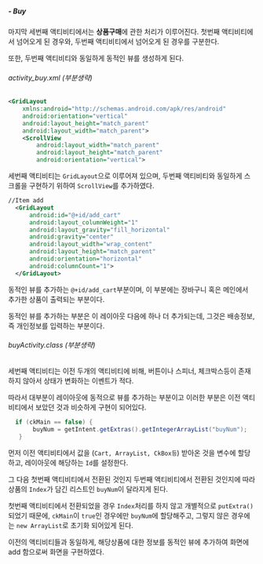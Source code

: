 
##### - Buy

마지막 세번째 액티비티에서는 **상품구매**에 관한 처리가 이루어진다.
첫번째 액티비티에서 넘어오게 된 경우와, 두번째 액티비티에서 넘어오게 된 경우를 구분한다.

또한, 두번째 액티비티와 동일하게 동적인 뷰를 생성하게 된다.

###### *activity_buy.xml (부분생략)*

```xml
<GridLayout
    xmlns:android="http://schemas.android.com/apk/res/android"
    android:orientation="vertical"
    android:layout_height="match_parent"
    android:layout_width="match_parent">
    <ScrollView
        android:layout_width="match_parent"
        android:layout_height="match_parent"
        android:orientation="vertical">
```

세번째 액티비티는 `GridLayout`으로 이루어져 있으며, 두번째 액티비티와 동일하게 스크롤을 구현하기 위하여 `ScrollView`를 추가하였다.

```xml
//Item add
  <GridLayout
      android:id="@+id/add_cart"
      android:layout_columnWeight="1"
      android:layout_gravity="fill_horizontal"
      android:gravity="center"
      android:layout_width="wrap_content"
      android:layout_height="match_parent"
      android:orientation="horizontal"
      android:columnCount="1">
  </GridLayout>
```
동적인 뷰를 추가하는 `@+id/add_cart`부분이며, 이 부분에는 장바구니 혹은 메인에서 추가한 상품이 출력되는 부분이다.

동적인 뷰를 추가하는 부분은 이 레이아웃 다음에 하나 더 추가되는데, 그것은 배송정보, 즉 개인정보를 입력하는 부분이다.

###### *buyActivity.class (부분생략)*

세번째 액티비티는 이전 두개의 액티비티에 비해, 버튼이나 스피너, 체크박스등이 존재하지 않아서 상태가 변화하는 이벤트가 적다.

따라서 대부분이 레이아웃에 동적으로 뷰를 추가하는 부분이고 이러한 부분은 이전 액티비티에서 보았던 것과 비슷하게 구현이 되어있다.

```java
  if (ckMain == false) {
       buyNum = getIntent.getExtras().getIntegerArrayList("buyNum");
   }
 ```
먼저 이전 액티비티에서 값을 (`Cart, ArrayList, CkBox등`) 받아온 것을 변수에 할당하고, 레이아웃에 해당하는 `Id`를 설정한다.

그 다음 첫번째 액티비티에서 전환된 것인지 두번째 액티비티에서 전환된 것인지에 따라 상품의 `Index`가 담긴 리스트인 `buyNum`이 달라지게 된다.

첫번째 액티비티에서 전환되었을 경우 `Index`처리를 하지 않고 개별적으로 `putExtra()` 되었기 때문에, `ckMain`이 `true`인 경우에만 `buyNum`에 할당해주고, 그렇지 않은 경우에는 `new ArrayList`로 초기화 되어있게 된다.

이전의 액티비티들과 동일하게, 해당상품에 대한 정보를 동적인 뷰에 추가하여 화면에 add 함으로써 화면을 구현하였다.